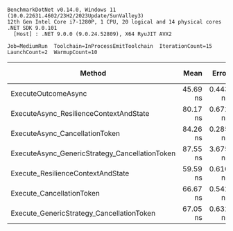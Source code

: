 ```

BenchmarkDotNet v0.14.0, Windows 11 (10.0.22631.4602/23H2/2023Update/SunValley3)
12th Gen Intel Core i7-1280P, 1 CPU, 20 logical and 14 physical cores
.NET SDK 9.0.101
  [Host] : .NET 9.0.0 (9.0.24.52809), X64 RyuJIT AVX2

Job=MediumRun  Toolchain=InProcessEmitToolchain  IterationCount=15  
LaunchCount=2  WarmupCount=10  

```
| Method                                         | Mean     | Error    | StdDev   | Ratio | RatioSD | Allocated | Alloc Ratio |
|----------------------------------------------- |---------:|---------:|---------:|------:|--------:|----------:|------------:|
| ExecuteOutcomeAsync                            | 45.69 ns | 0.443 ns | 0.635 ns |  1.00 |    0.02 |         - |          NA |
| ExecuteAsync_ResilienceContextAndState         | 80.17 ns | 0.672 ns | 1.006 ns |  1.76 |    0.03 |         - |          NA |
| ExecuteAsync_CancellationToken                 | 84.26 ns | 0.285 ns | 0.381 ns |  1.84 |    0.03 |         - |          NA |
| ExecuteAsync_GenericStrategy_CancellationToken | 87.55 ns | 3.675 ns | 5.030 ns |  1.92 |    0.11 |         - |          NA |
| Execute_ResilienceContextAndState              | 59.59 ns | 0.610 ns | 0.894 ns |  1.30 |    0.03 |         - |          NA |
| Execute_CancellationToken                      | 66.67 ns | 0.542 ns | 0.794 ns |  1.46 |    0.03 |         - |          NA |
| Execute_GenericStrategy_CancellationToken      | 67.05 ns | 0.632 ns | 0.906 ns |  1.47 |    0.03 |         - |          NA |
